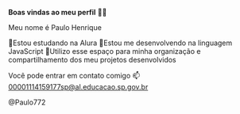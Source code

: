 **Boas vindas ao meu perfil** 💙💙

Meu nome é Paulo Henrique

📌Estou estudando na Alura
📌Estou me desenvolvendo na linguagem JavaScript
📌Utilizo esse espaço para minha organização e compartilhamento dos meu projetos desenvolvidos

Você pode entrar em contato comigo 📫
00001114159177sp@al.educacao.sp.gov.br

@Paulo772

